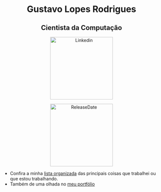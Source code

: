 <h1 align="center">Gustavo Lopes Rodrigues</h1>

<h2 align="center">Cientista da Computação</h2>

<p align="center">
  <img width="200" src="https://img.shields.io/badge/-Gustavo%20Lopes-0e76a8?style=flat-square&logo=Linkedin&logoColor=white&link=https://www.linkedin.com/in/gustavo-lr/)](https://www.linkedin.com/in/gustavo-lr/" alt="Linkedin">
</p>
<p align="center">
  <img width="200" src="https://img.shields.io/badge/release%20date-august%202020-red" alt="ReleaseDate">
</p>


 * Confira a minha [lista organizada](https://github.com/MysteRys337/MysteRys337/blob/main/LIST.md) das principais coisas que trabalhei ou que estou trabalhando.
 * Também de uma olhada no [meu portfólio](https://mysterys337.github.io/devportfolio/)

